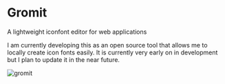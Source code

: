 # Gromit
A lightweight iconfont editor for web applications

I am currently developing this as an open source tool that allows me to locally create icon fonts easily. It is currently very early on in development but I plan to update it in the near future.

![gromit](https://github.com/user-attachments/assets/e5bef01a-431e-4787-b036-f71403023f54)
